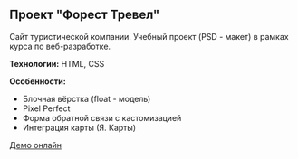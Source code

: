 ## Проект "Форест Тревел"

Сайт туристической компании. Учебный проект (PSD - макет) в рамках курса по веб-разработке.

**Технологии:** HTML, CSS

**Особенности:**

- Блочная вёрстка (float - модель)
- Pixel Perfect
- Форма обратной связи с кастомизацией
- Интеграция карты (Я. Карты)

[Демо онлайн](https://https://evgeniy-web-dev.github.io/forest-travel/)
